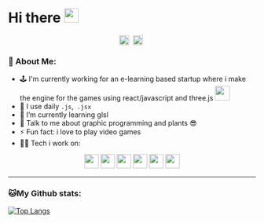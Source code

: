 # Hi there <img src="https://github.com/TheDudeThatCode/TheDudeThatCode/blob/master/Assets/Hi.gif" width="29px">
<p align="center">
<a href="https://x.com/jcammyb" target="blank"><img align="center" src="https://cdn.jsdelivr.net/npm/simple-icons@3.0.1/icons/twitter.svg" alt="apoorv__tyagi" height="20" width="20" /></a>&nbsp;
<a href="https://linkedin.com/in/jvasmor" target="blank"><img align="center" src="https://cdn.jsdelivr.net/npm/simple-icons@3.0.1/icons/linkedin.svg" alt="apoorvtyagi" height="20" width="20" /></a>&nbsp;
</p>

### 🤵 About Me:
- 🕹️ I'm currently working for an e-learning based startup where i make the engine for the games using react/javascript and three.js <img src="https://media.giphy.com/media/WUlplcMpOCEmTGBtBW/giphy.gif" width="30">
- 🤔 I use daily ```.js```,``` .jsx```
- 🌱 I’m currently learning glsl
- 💬 Talk to me about graphic programming and plants :sunglasses:
- ⚡ Fun fact: i love to play video games
- 🧑‍💻 Tech i work on: 

<p align="center">
<img width="29px" src="https://cdn.jsdelivr.net/gh/devicons/devicon@latest/icons/javascript/javascript-original.svg" />
<img width="29px"  src="https://cdn.jsdelivr.net/gh/devicons/devicon@latest/icons/html5/html5-original.svg" />
<img width="29px" src="https://cdn.jsdelivr.net/gh/devicons/devicon@latest/icons/react/react-original.svg" />
<img width="29px" src="https://cdn.jsdelivr.net/gh/devicons/devicon@latest/icons/typescript/typescript-original.svg" />
<img width="29px" src="https://cdn.jsdelivr.net/gh/devicons/devicon@latest/icons/nodejs/nodejs-original.svg" />
<img width="29px" src="https://cdn.jsdelivr.net/gh/devicons/devicon@latest/icons/blender/blender-original.svg" />
</p>

---
### 🐱My Github stats:
[![Top Langs](https://github-readme-stats.vercel.app/api/top-langs/?username=cammyb1&layout=compact)](https://github.com/anuraghazra/github-readme-stats)
